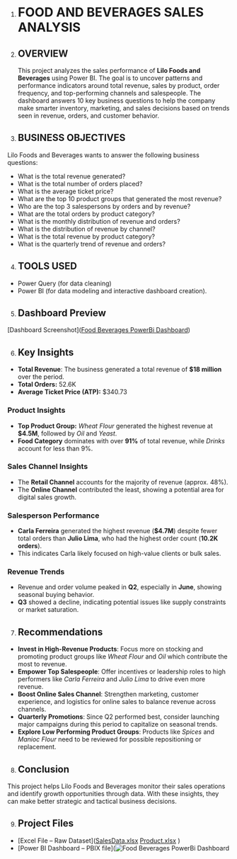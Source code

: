 1. # FOOD AND BEVERAGES SALES ANALYSIS
2. ## OVERVIEW
   This project analyzes the sales performance of **Lilo Foods and Beverages** using Power BI. The goal is to uncover patterns and performance indicators around total revenue, sales by product, order frequency, and top-performing channels and salespeople. The dashboard answers 10 key business questions to help the company make smarter inventory, marketing, and sales decisions based on trends seen in revenue, orders, and customer behavior.
3. ## BUSINESS OBJECTIVES  
Lilo Foods and Beverages wants to answer the following business questions:
- What is the total revenue generated?
- What is the total number of orders placed?
- What is the average ticket price?
- What are the top 10 product groups that generated the most revenue?
- Who are the top 3 salespersons by orders and by revenue?
- What are the total orders by product category?
- What is the monthly distribution of revenue and orders?
- What is the distribution of revenue by channel?
- What is the total revenue by product category?
- What is the quarterly trend of revenue and orders?

4. ## TOOLS USED  
- Power Query (for data cleaning)
- Power BI (for data modeling and interactive dashboard creation).

5. ## Dashboard Preview  
[Dashboard Screenshot]([Food   Beverages PowerBi Dashboard](https://github.com/user-attachments/assets/70d8fc07-27ad-483f-bb5f-a348788c372f))


6. ## Key Insights
- **Total Revenue**: The business generated a total revenue of **$18 million** over the period.
- **Total Orders:** 52.6K  
- **Average Ticket Price (ATP):** $340.73  

### Product Insights
- **Top Product Group:** *Wheat Flour* generated the highest revenue at **$4.5M**, followed by *Oil* and *Yeast*.
- **Food Category** dominates with over **91%** of total revenue, while *Drinks* account for less than 9%.

### Sales Channel Insights
- The **Retail Channel** accounts for the majority of revenue (approx. 48%).
- The **Online Channel** contributed the least, showing a potential area for digital sales growth.

### Salesperson Performance
- **Carla Ferreira** generated the highest revenue (**$4.7M**) despite fewer total orders than **Julio Lima**, who had the highest order count (**10.2K orders**).
- This indicates Carla likely focused on high-value clients or bulk sales.

### Revenue Trends
- Revenue and order volume peaked in **Q2**, especially in **June**, showing seasonal buying behavior.
- **Q3** showed a decline, indicating potential issues like supply constraints or market saturation.

7. ## Recommendations
- **Invest in High-Revenue Products**: Focus more on stocking and promoting product groups like *Wheat Flour* and *Oil* which contribute the most to revenue.
- **Empower Top Salespeople**: Offer incentives or leadership roles to high performers like *Carla Ferreira* and *Julio Lima* to drive even more revenue.
- **Boost Online Sales Channel**: Strengthen marketing, customer experience, and logistics for online sales to balance revenue across channels.
- **Quarterly Promotions**: Since Q2 performed best, consider launching major campaigns during this period to capitalize on seasonal trends.
- **Explore Low Performing Product Groups**: Products like *Spices* and *Manioc Flour* need to be reviewed for possible repositioning or replacement.

8. ## Conclusion  
This project helps Lilo Foods and Beverages monitor their sales operations and identify growth opportunities through data. With these insights, they can make better strategic and tactical business decisions.

9. ## Project Files  
- [Excel File – Raw Dataset]([SalesData.xlsx](https://github.com/user-attachments/files/20466519/SalesData.xlsx)
[Product.xlsx](https://github.com/user-attachments/files/20466517/Product.xlsx)
)  
- [Power BI Dashboard – PBIX file](![Food   Beverages PowerBi Dashboard](https://github.com/user-attachments/assets/d007cae4-242b-4f5b-a98a-e932c30ef661)

 
